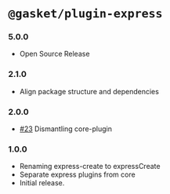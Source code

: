 # `@gasket/plugin-express`

### 5.0.0

- Open Source Release

### 2.1.0

- Align package structure and dependencies

### 2.0.0

- [#23] Dismantling core-plugin

### 1.0.0

- Renaming express-create to expressCreate
- Separate express plugins from core
- Initial release.

[#23]: https://github.com/godaddy/gasket/pull/23
